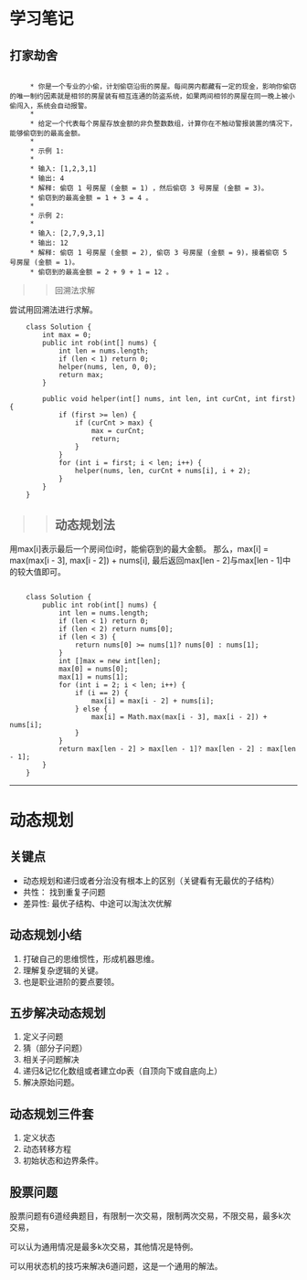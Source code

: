 # 学习笔记

## 打家劫舍

```
	
	 * 你是一个专业的小偷，计划偷窃沿街的房屋。每间房内都藏有一定的现金，影响你偷窃的唯一制约因素就是相邻的房屋装有相互连通的防盗系统，如果两间相邻的房屋在同一晚上被小偷闯入，系统会自动报警。
	 * 
	 * 给定一个代表每个房屋存放金额的非负整数数组，计算你在不触动警报装置的情况下，能够偷窃到的最高金额。
	 * 
	 * 示例 1:
	 * 
	 * 输入: [1,2,3,1]
	 * 输出: 4
	 * 解释: 偷窃 1 号房屋 (金额 = 1) ，然后偷窃 3 号房屋 (金额 = 3)。
	 * 偷窃到的最高金额 = 1 + 3 = 4 。
	 * 
	 * 示例 2:
	 * 
	 * 输入: [2,7,9,3,1]
	 * 输出: 12
	 * 解释: 偷窃 1 号房屋 (金额 = 2), 偷窃 3 号房屋 (金额 = 9)，接着偷窃 5 号房屋 (金额 = 1)。
	 * 偷窃到的最高金额 = 2 + 9 + 1 = 12 。

```

>> 回溯法求解

尝试用回溯法进行求解。
```
	class Solution {
	    int max = 0; 
	    public int rob(int[] nums) {
	        int len = nums.length;
	        if (len < 1) return 0;
	        helper(nums, len, 0, 0);
	        return max;
	    }
	
	    public void helper(int[] nums, int len, int curCnt, int first) {
	        if (first >= len) {
	            if (curCnt > max) {
	                max = curCnt;
	                return;
	            }
	        }
	        for (int i = first; i < len; i++) {
	            helper(nums, len, curCnt + nums[i], i + 2);
	        }
	    }
	}
```

>> ## 动态规划法

用max[i]表示最后一个房间位i时，能偷窃到的最大金额。
那么，max[i] = max(max[i - 3], max[i - 2]) + nums[i],
最后返回max[len - 2]与max[len - 1]中的较大值即可。

```

	class Solution {
	    public int rob(int[] nums) {
	        int len = nums.length;
	        if (len < 1) return 0;
	        if (len < 2) return nums[0];
	        if (len < 3) {
	            return nums[0] >= nums[1]? nums[0] : nums[1];
	        } 
	        int []max = new int[len];
	        max[0] = nums[0];
	        max[1] = nums[1];
	        for (int i = 2; i < len; i++) {
	            if (i == 2) {
	                max[i] = max[i - 2] + nums[i];
	            } else {
	                max[i] = Math.max(max[i - 3], max[i - 2]) + nums[i];
	            }
	        }
	        return max[len - 2] > max[len - 1]? max[len - 2] : max[len - 1]; 
	    }
	}
```

----------

# 动态规划

## 关键点
* 动态规划和递归或者分治没有根本上的区别（关键看有无最优的子结构）
* 共性： 找到重复子问题
* 差异性: 最优子结构、中途可以淘汰次优解


## 动态规划小结

1. 打破自己的思维惯性，形成机器思维。
2. 理解复杂逻辑的关键。
3. 也是职业进阶的要点要领。

## 五步解决动态规划
1. 定义子问题
2. 猜（部分子问题）
3. 相关子问题解决
4. 递归&记忆化数组或者建立dp表（自顶向下或自底向上）
5. 解决原始问题。

## 动态规划三件套
1. 定义状态
2. 动态转移方程
3. 初始状态和边界条件。

## 股票问题
股票问题有6道经典题目，有限制一次交易，限制两次交易，不限交易，最多k次交易，

可以认为通用情况是最多k次交易，其他情况是特例。

可以用状态机的技巧来解决6道问题，这是一个通用的解法。
